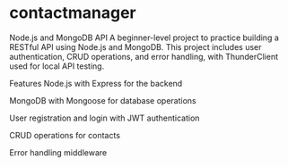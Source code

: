 # contactmanager
Node.js and MongoDB API
A beginner-level project to practice building a RESTful API using Node.js and MongoDB. This project includes user authentication, CRUD operations, and error handling, with ThunderClient used for local API testing.

Features
Node.js with Express for the backend

MongoDB with Mongoose for database operations

User registration and login with JWT authentication

CRUD operations for contacts

Error handling middleware
